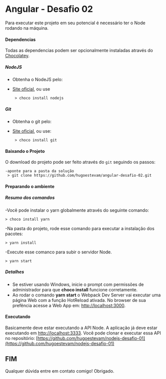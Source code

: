 # Angular - Desafio 02

Para executar este projeto em seu potencial é necessário ter o Node rodando na máquina.

#### Dependencias
Todas as dependencias podem ser opcionalmente instaladas através do [Chocolatey](https://chocolatey.org/).

##### NodeJS
* Obtenha o NodeJS pelo:
 * [Site oficial](https://nodejs.org/), ou use
 
        > choco install nodejs
 
##### Git
* Obtenha o git pelo:
 * [Site oficial](https://git-for-windows.github.io/), ou use:

        > choco install git
 
#### Baixando o Projeto

O download do projeto pode ser feito através do `git` seguindo os passos:

    -aponte para a pasta da solução
     > git clone https://github.com/hugoestevam/angular-desafio-02.git

#### Preparando o ambiente

##### Resumo dos comandos
    
-Você pode instalar o yarn globalmente através do seguinte comando:    

    > choco install yarn
        
-Na pasta do projeto, rode esse comando para executar a instalação dos pacotes:

    > yarn install         
        
-Execute esse comanco para subir o servidor Node.

    > yarn start

##### Detalhes

* Se estiver usando Windows, inicie o prompt com permissões de administrador para que **choco install** funcione corretamente.
* Ao rodar o comando **yarn start** o Webpack Dev Server vai executar uma página Web com a função HotReload ativada. No browser de sua prefência acesse a Web App em: [http://localhost:3000](http://localhost:3000).

#### Executando
Basicamente deve estar executando a API Node. A aplicação já deve estar executando em  [http://localhost:3333](http://localhost:3333). Você pode clonar e executar essa API no repositório: [https://github.com/hugoestevam/nodejs-desafio-01](https://github.com/hugoestevam/nodejs-desafio-01)

## FIM

Qualquer dúvida entre em contato comigo!
Obrigado.